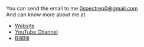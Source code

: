 You can send the email to me 0spectrep0@gmail.com  
And can know more about me at
- [Website](https://spectre-pro.github.io)
- [YouTube Channel](https://www.youtube.com/@spectre_pro)
- [BiliBili](https://b23.tv/teXIVBB)


<!--
**SPECTRE-PRO/spectre-pro** is a ✨ _special_ ✨ repository because its `README.md` (this file) appears on your GitHub profile.

Here are some ideas to get you started:

- 🔭 I’m currently working on ...
- 🌱 I’m currently learning ...
- 👯 I’m looking to collaborate on ...
- 🤔 I’m looking for help with ...
- 💬 Ask me about ...
- 📫 How to reach me: ...
- 😄 Pronouns: ...
- ⚡ Fun fact: ...
-->
